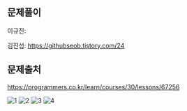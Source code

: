 ## 문제풀이
이규진: 

김진섭: https://githubseob.tistory.com/24
## 문제출처
https://programmers.co.kr/learn/courses/30/lessons/67256

![1](https://user-images.githubusercontent.com/83795383/128621665-fe00a3b5-a55b-44b0-80a7-94f2d684bd8f.jpg)
![2](https://user-images.githubusercontent.com/83795383/128621666-15072cd8-77f8-4424-885e-bb369c8cbf34.jpg)
![3](https://user-images.githubusercontent.com/83795383/128621667-c1ea7b57-cdd2-4297-bb09-220a3ca3028d.jpg)
![4](https://user-images.githubusercontent.com/83795383/128621668-e1eeacb8-f0de-4974-9be7-df5464fdb4a3.jpg)
